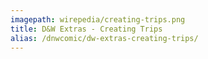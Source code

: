 ```yaml
---
imagepath: wirepedia/creating-trips.png
title: D&W Extras - Creating Trips
alias: /dnwcomic/dw-extras-creating-trips/
---
```

